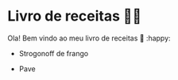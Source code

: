 # Livro de receitas :woman_cook:

Ola! Bem vindo ao meu livro de receitas :wave: :happy:



- Strogonoff de frango

- Pave

  
  
  

